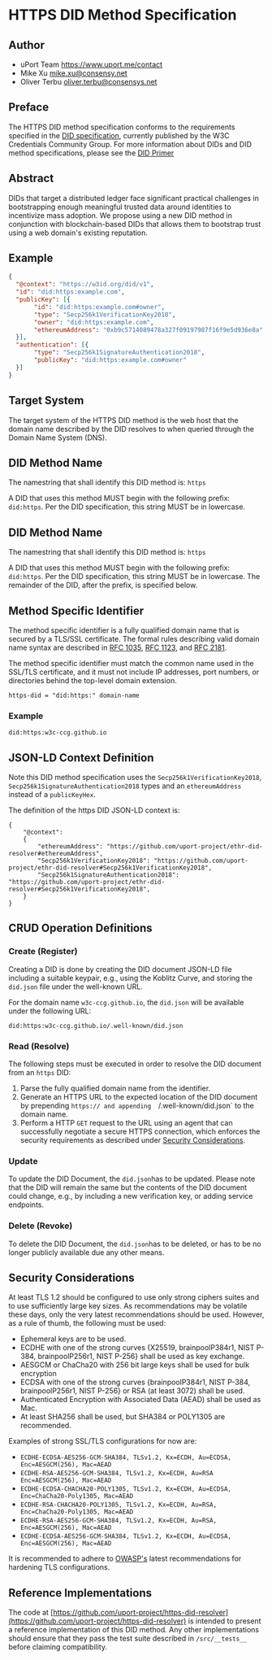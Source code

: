 # HTTPS DID Method Specification

## Author

- uPort Team <https://www.uport.me/contact>
- Mike Xu <mike.xu@consensy.net>
- Oliver Terbu <oliver.terbu@consensys.net>

## Preface

The HTTPS DID method specification conforms to the requirements specified in the
[DID specification](https://w3c-ccg.github.io/did-spec/), currently published by the W3C Credentials Community Group.
For more information about DIDs and DID method specifications, please see the
[DID Primer](https://github.com/WebOfTrustInfo/rebooting-the-web-of-trust-fall2017/blob/master/topics-and-advance-readings/did-primer.md)

## Abstract

DIDs that target a distributed ledger face significant practical challenges in bootstrapping enough meaningful
trusted data around identities to incentivize mass adoption. We propose using a new DID method in conjunction
with blockchain-based DIDs that allows them to bootstrap trust using a web domain's existing reputation.

## Example

```json
{
  "@context": "https://w3id.org/did/v1",
  "id": "did:https:example.com",
  "publicKey": [{
       "id": "did:https:example.com#owner",
       "type": "Secp256k1VerificationKey2018",
       "owner": "did:https:example.com",
       "ethereumAddress": "0xb9c5714089478a327f09197987f16f9e5d936e8a"
  }],
  "authentication": [{
       "type": "Secp256k1SignatureAuthentication2018",
       "publicKey": "did:https:example.com#owner"
  }]
}
```

## Target System

The target system of the HTTPS DID method is the web host that the domain name described by the DID resolves
to when queried through the Domain Name System (DNS).

## DID Method Name

The namestring that shall identify this DID method is: `https`

A DID that uses this method MUST begin with the following prefix: `did:https`. Per the DID specification, this
string MUST be in lowercase.

## DID Method Name

The namestring that shall identify this DID method is: `https`

A DID that uses this method MUST begin with the following prefix: `did:https`. Per the DID specification, this string 
MUST be in lowercase. The remainder of the DID, after the prefix, is specified below.

## Method Specific Identifier

The method specific identifier is a fully qualified domain name that is secured by a TLS/SSL certificate. The formal
rules describing valid domain name syntax are described in 
[RFC 1035](https://tools.ietf.org/html/rfc1035), [RFC 1123](https://tools.ietf.org/html/rfc1123),
and [RFC 2181](https://tools.ietf.org/html/rfc2181).

The method specific identifier must match the common name used in the SSL/TLS certificate, and it must not
include IP addresses, port numbers, or directories behind the top-level domain extension. 

	https-did = "did:https:" domain-name

### Example

```
did:https:w3c-ccg.github.io
```

## JSON-LD Context Definition

Note this DID method specification uses the `Secp256k1VerificationKey2018`, `Secp256k1SignatureAuthentication2018`
types and an `ethereumAddress` instead of a `publicKeyHex`.

The definition of the https DID JSON-LD context is:

    {
        "@context":
        {
            "ethereumAddress": "https://github.com/uport-project/ethr-did-resolver#ethereumAddress",
            "Secp256k1VerificationKey2018": "https://github.com/uport-project/ethr-did-resolver#Secp256k1VerificationKey2018",
            "Secp256k1SignatureAuthentication2018": "https://github.com/uport-project/ethr-did-resolver#Secp256k1VerificationKey2018",
        }
    }
    
## CRUD Operation Definitions

### Create (Register)

Creating a DID is done by creating the DID document JSON-LD file including a suitable keypair, e.g., using the 
Koblitz Curve, and storing the `did.json` file under the well-known URL.  

For the domain name `w3c-ccg.github.io`, the `did.json` will be available under the following URL: 
```
did:https:w3c-ccg.github.io/.well-known/did.json
```

### Read (Resolve)

The following steps must be executed in order to resolve the DID document from an `https` DID:

1. Parse the fully qualified domain name from the identifier.
2. Generate an HTTPS URL to the expected location of the DID document by prepending `https:// and appending 
`/.well-known/did.json` to the domain name.
3. Perform a HTTP `GET` request to the URL using an agent that can successfully negotiate a secure HTTPS connection,
which enforces the security requirements as described under [Security Considerations](Security-Considerations).

### Update

To update the DID Document, the `did.json`has to be updated. Please note that the DID will remain the same but 
the contents of the DID document could change, e.g., by including a new verification key, or adding service endpoints.  

### Delete (Revoke)

To delete the DID Document, the `did.json`has to be deleted, or has to be no longer publicly available
due any other means.  

## Security Considerations

At least TLS 1.2 should be configured to use only strong ciphers suites and to use sufficiently large key sizes.
As recommendations may be volatile these days, only the very latest recommendations should be used. However,
as a rule of thumb, the following must be used:

- Ephemeral keys are to be used.
- ECDHE with one of the strong curves {X25519, brainpoolP384r1, NIST P-384, brainpoolP256r1, NIST P-256} shall be
used as key exchange.
- AESGCM or ChaCha20 with 256 bit large keys shall be used for bulk encryption
- ECDSA with one of the strong curves {brainpoolP384r1, NIST P-384, brainpoolP256r1, NIST P-256} or RSA 
(at least 3072) shall be used.
- Authenticated Encryption with Associated Data (AEAD) shall be used as Mac.
- At least SHA256 shall be used, but SHA384 or POLY1305 are recommended.

Examples of strong SSL/TLS configurations for now are:
- `ECDHE-ECDSA-AES256-GCM-SHA384, TLSv1.2, Kx=ECDH, Au=ECDSA, Enc=AESGCM(256), Mac=AEAD`
- `ECDHE-RSA-AES256-GCM-SHA384, TLSv1.2, Kx=ECDH, Au=RSA Enc=AESGCM(256), Mac=AEAD`
- `ECDHE-ECDSA-CHACHA20-POLY1305, TLSv1.2, Kx=ECDH, Au=ECDSA, Enc=ChaCha20-Poly1305, Mac=AEAD`
- `ECDHE-RSA-CHACHA20-POLY1305, TLSv1.2, Kx=ECDH, Au=RSA, Enc=ChaCha20-Poly1305, Mac=AEAD`
- `ECDHE-RSA-AES256-GCM-SHA384, TLSv1.2, Kx=ECDH, Au=RSA, Enc=AESGCM(256), Mac=AEAD`
- `ECDHE-ECDSA-AES256-GCM-SHA384, TLSv1.2, Kx=ECDH, Au=ECDSA, Enc=AESGCM(256), Mac=AEAD`

It is recommended to adhere to [OWASP's](https://www.owasp.org/index.php/Transport_Layer_Protection_Cheat_Sheet)
latest recommendations for hardening TLS configurations.

## Reference Implementations

The code at [https://github.com/uport-project/https-did-resolver](https://github.com/uport-project/https-did-resolver)
is intended to present a reference implementation of this DID method. Any other implementations should ensure that
they pass the test suite described in `/src/__tests__` before claiming compatibility.